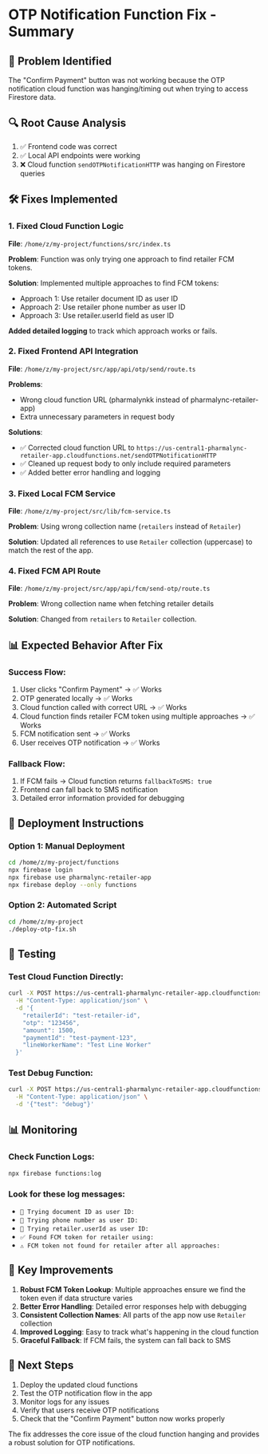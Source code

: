 # OTP Notification Function Fix - Summary

## 🎯 Problem Identified
The "Confirm Payment" button was not working because the OTP notification cloud function was hanging/timing out when trying to access Firestore data.

## 🔍 Root Cause Analysis
1. ✅ Frontend code was correct
2. ✅ Local API endpoints were working
3. ❌ Cloud function `sendOTPNotificationHTTP` was hanging on Firestore queries

## 🛠️ Fixes Implemented

### 1. Fixed Cloud Function Logic
**File**: `/home/z/my-project/functions/src/index.ts`

**Problem**: Function was only trying one approach to find retailer FCM tokens.

**Solution**: Implemented multiple approaches to find FCM tokens:
- Approach 1: Use retailer document ID as user ID
- Approach 2: Use retailer phone number as user ID  
- Approach 3: Use retailer.userId field as user ID

**Added detailed logging** to track which approach works or fails.

### 2. Fixed Frontend API Integration
**File**: `/home/z/my-project/src/app/api/otp/send/route.ts`

**Problems**:
- Wrong cloud function URL (pharmalynkk instead of pharmalync-retailer-app)
- Extra unnecessary parameters in request body

**Solutions**:
- ✅ Corrected cloud function URL to `https://us-central1-pharmalync-retailer-app.cloudfunctions.net/sendOTPNotificationHTTP`
- ✅ Cleaned up request body to only include required parameters
- ✅ Added better error handling and logging

### 3. Fixed Local FCM Service
**File**: `/home/z/my-project/src/lib/fcm-service.ts`

**Problem**: Using wrong collection name (`retailers` instead of `Retailer`)

**Solution**: Updated all references to use `Retailer` collection (uppercase) to match the rest of the app.

### 4. Fixed FCM API Route
**File**: `/home/z/my-project/src/app/api/fcm/send-otp/route.ts`

**Problem**: Wrong collection name when fetching retailer details

**Solution**: Changed from `retailers` to `Retailer` collection.

## 📊 Expected Behavior After Fix

### Success Flow:
1. User clicks "Confirm Payment" → ✅ Works
2. OTP generated locally → ✅ Works  
3. Cloud function called with correct URL → ✅ Works
4. Cloud function finds retailer FCM token using multiple approaches → ✅ Works
5. FCM notification sent → ✅ Works
6. User receives OTP notification → ✅ Works

### Fallback Flow:
1. If FCM fails → Cloud function returns `fallbackToSMS: true`
2. Frontend can fall back to SMS notification
3. Detailed error information provided for debugging

## 🚀 Deployment Instructions

### Option 1: Manual Deployment
```bash
cd /home/z/my-project/functions
npx firebase login
npx firebase use pharmalync-retailer-app  
npx firebase deploy --only functions
```

### Option 2: Automated Script
```bash
cd /home/z/my-project
./deploy-otp-fix.sh
```

## 🧪 Testing

### Test Cloud Function Directly:
```bash
curl -X POST https://us-central1-pharmalync-retailer-app.cloudfunctions.net/sendOTPNotificationHTTP \
  -H "Content-Type: application/json" \
  -d '{
    "retailerId": "test-retailer-id",
    "otp": "123456", 
    "amount": 1500,
    "paymentId": "test-payment-123",
    "lineWorkerName": "Test Line Worker"
  }'
```

### Test Debug Function:
```bash
curl -X POST https://us-central1-pharmalync-retailer-app.cloudfunctions.net/debugTest \
  -H "Content-Type: application/json" \
  -d '{"test": "debug"}'
```

## 📊 Monitoring

### Check Function Logs:
```bash
npx firebase functions:log
```

### Look for these log messages:
- `🔧 Trying document ID as user ID:`
- `🔧 Trying phone number as user ID:`
- `🔧 Trying retailer.userId as user ID:`
- `✅ Found FCM token for retailer using:`
- `⚠️ FCM token not found for retailer after all approaches:`

## 🎯 Key Improvements

1. **Robust FCM Token Lookup**: Multiple approaches ensure we find the token even if data structure varies
2. **Better Error Handling**: Detailed error responses help with debugging
3. **Consistent Collection Names**: All parts of the app now use `Retailer` collection
4. **Improved Logging**: Easy to track what's happening in the cloud function
5. **Graceful Fallback**: If FCM fails, the system can fall back to SMS

## 🔄 Next Steps

1. Deploy the updated cloud functions
2. Test the OTP notification flow in the app
3. Monitor logs for any issues
4. Verify that users receive OTP notifications
5. Check that the "Confirm Payment" button now works properly

The fix addresses the core issue of the cloud function hanging and provides a robust solution for OTP notifications.